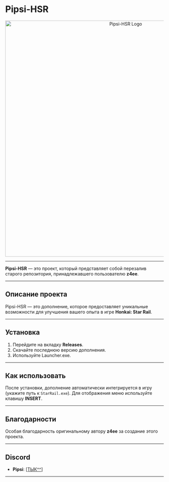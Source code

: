 # Pipsi-HSR

<div align="center">
  <img src="https://github.com/user-attachments/assets/6c1e8274-06b0-475f-9e74-b71f020bd3d2" alt="Pipsi-HSR Logo" width="750">
</div>

---

**Pipsi-HSR** — это проект, который представляет собой перезалив старого репозитория, принадлежавшего пользователю **z4ee**.

---

## Описание проекта

Pipsi-HSR — это дополнение, которое предоставляет уникальные возможности для улучшения вашего опыта в игре **Honkai: Star Rail**.

---

## Установка

1. Перейдите на вкладку **Releases**.
2. Скачайте последнюю версию дополнения.
3. Используйте Launcher.exe.

---

## Как использовать

После установки, дополнение автоматически интегрируется в игру (укажите путь к `StarRail.exe`). Для отображения меню используйте клавишу **INSERT**.

---

## Благодарности

Особая благодарность оригинальному автору **z4ee** за создание этого проекта.

---

## Discord

- **Pipsi**: [[ТЫК^^](https://discord.gg/XXqNWyuYsP)]

---
